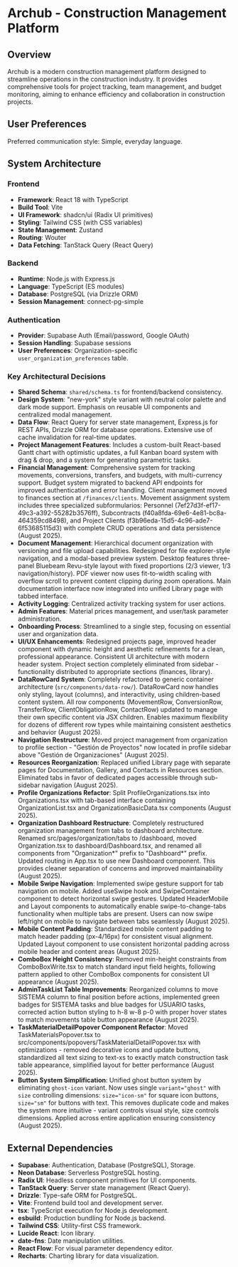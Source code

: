 # Archub - Construction Management Platform

## Overview

Archub is a modern construction management platform designed to streamline operations in the construction industry. It provides comprehensive tools for project tracking, team management, and budget monitoring, aiming to enhance efficiency and collaboration in construction projects.

## User Preferences

Preferred communication style: Simple, everyday language.

## System Architecture

### Frontend
- **Framework**: React 18 with TypeScript
- **Build Tool**: Vite
- **UI Framework**: shadcn/ui (Radix UI primitives)
- **Styling**: Tailwind CSS (with CSS variables)
- **State Management**: Zustand
- **Routing**: Wouter
- **Data Fetching**: TanStack Query (React Query)

### Backend
- **Runtime**: Node.js with Express.js
- **Language**: TypeScript (ES modules)
- **Database**: PostgreSQL (via Drizzle ORM)
- **Session Management**: connect-pg-simple

### Authentication
- **Provider**: Supabase Auth (Email/password, Google OAuth)
- **Session Handling**: Supabase sessions
- **User Preferences**: Organization-specific `user_organization_preferences` table.

### Key Architectural Decisions
- **Shared Schema**: `shared/schema.ts` for frontend/backend consistency.
- **Design System**: "new-york" style variant with neutral color palette and dark mode support. Emphasis on reusable UI components and centralized modal management.
- **Data Flow**: React Query for server state management, Express.js for REST APIs, Drizzle ORM for database operations. Extensive use of cache invalidation for real-time updates.
- **Project Management Features**: Includes a custom-built React-based Gantt chart with optimistic updates, a full Kanban board system with drag & drop, and a system for generating parametric tasks.
- **Financial Management**: Comprehensive system for tracking movements, conversions, transfers, and budgets, with multi-currency support. Budget system migrated to backend API endpoints for improved authentication and error handling. Client management moved to finances section at `/finances/clients`. Movement assignment system includes three specialized subformularios: Personnel (7ef27d3f-ef17-49c3-a392-55282b3576ff), Subcontracts (f40a8fda-69e6-4e81-bc8a-464359cd8498), and Project Clients (f3b96eda-15d5-4c96-ade7-6f53685115d3) with complete CRUD operations and data persistence (August 2025).
- **Document Management**: Hierarchical document organization with versioning and file upload capabilities. Redesigned for file explorer-style navigation, and a modal-based preview system. Desktop features three-panel Bluebeam Revu-style layout with fixed proportions (2/3 viewer, 1/3 navigation/history). PDF viewer now uses fit-to-width scaling with overflow scroll to prevent content clipping during zoom operations. Main documentation interface now integrated into unified Library page with tabbed interface.
- **Activity Logging**: Centralized activity tracking system for user actions.
- **Admin Features**: Material prices management, and user/task parameter administration.
- **Onboarding Process**: Streamlined to a single step, focusing on essential user and organization data.
- **UI/UX Enhancements**: Redesigned projects page, improved header component with dynamic height and aesthetic refinements for a clean, professional appearance. Consistent UI architecture with modern header system. Project section completely eliminated from sidebar - functionality distributed to appropriate sections (finances, library).
- **DataRowCard System**: Completely refactored to generic container architecture (`src/components/data-row/`). DataRowCard now handles only styling, layout (columns), and interactivity, using children-based content system. All row components (MovementRow, ConversionRow, TransferRow, ClientObligationRow, ContactRow) updated to manage their own specific content via JSX children. Enables maximum flexibility for dozens of different row types while maintaining consistent aesthetics and behavior (August 2025).
- **Navigation Restructure**: Moved project management from organization to profile section - "Gestión de Proyectos" now located in profile sidebar above "Gestión de Organizaciones" (August 2025).
- **Resources Reorganization**: Replaced unified Library page with separate pages for Documentation, Gallery, and Contacts in Resources section. Eliminated tabs in favor of dedicated pages accessible through sub-sidebar navigation (August 2025).
- **Profile Organizations Refactor**: Split ProfileOrganizations.tsx into Organizations.tsx with tab-based interface containing OrganizationList.tsx and OrganizationBasicData.tsx components (August 2025).
- **Organization Dashboard Restructure**: Completely restructured organization management from tabs to dashboard architecture. Renamed src/pages/organization/tabs to /dashboard, moved Organization.tsx to dashboard/Dashboard.tsx, and renamed all components from "Organization*" prefix to "Dashboard*" prefix. Updated routing in App.tsx to use new Dashboard component. This provides cleaner separation of concerns and improved maintainability (August 2025).
- **Mobile Swipe Navigation**: Implemented swipe gesture support for tab navigation on mobile. Added useSwipe hook and SwipeContainer component to detect horizontal swipe gestures. Updated HeaderMobile and Layout components to automatically enable swipe-to-change-tabs functionality when multiple tabs are present. Users can now swipe left/right on mobile to navigate between tabs seamlessly (August 2025).
- **Mobile Content Padding**: Standardized mobile content padding to match header padding (px-4/16px) for consistent visual alignment. Updated Layout component to use consistent horizontal padding across mobile header and content areas (August 2025).
- **ComboBox Height Consistency**: Removed min-height constraints from ComboBoxWrite.tsx to match standard input field heights, following pattern applied to other ComboBox components for consistent UI appearance (August 2025).
- **AdminTaskList Table Improvements**: Reorganized columns to move SISTEMA column to final position before actions, implemented green badges for SISTEMA tasks and blue badges for USUARIO tasks, corrected action button styling to h-8 w-8 p-0 with proper hover states to match movements table button appearance (August 2025).
- **TaskMaterialDetailPopover Component Refactor**: Moved TaskMaterialsPopover.tsx to src/components/popovers/TaskMaterialDetailPopover.tsx with optimizations - removed decorative icons and update buttons, standardized all text sizing to text-xs to exactly match construction task table appearance, simplified layout for better performance (August 2025).
- **Button System Simplification**: Unified ghost button system by eliminating `ghost-icon` variant. Now uses single `variant="ghost"` with `size` controlling dimensions: `size="icon-sm"` for square icon buttons, `size="sm"` for buttons with text. This removes duplicate code and makes the system more intuitive - variant controls visual style, size controls dimensions. Applied across entire application ensuring consistency (August 2025).

## External Dependencies

- **Supabase**: Authentication, Database (PostgreSQL), Storage.
- **Neon Database**: Serverless PostgreSQL hosting.
- **Radix UI**: Headless component primitives for UI components.
- **TanStack Query**: Server state management (React Query).
- **Drizzle**: Type-safe ORM for PostgreSQL.
- **Vite**: Frontend build tool and development server.
- **tsx**: TypeScript execution for Node.js development.
- **esbuild**: Production bundling for Node.js backend.
- **Tailwind CSS**: Utility-first CSS framework.
- **Lucide React**: Icon library.
- **date-fns**: Date manipulation utilities.
- **React Flow**: For visual parameter dependency editor.
- **Recharts**: Charting library for data visualization.